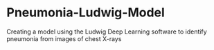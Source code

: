 # Pneumonia-Ludwig-Model
Creating a model using the Ludwig Deep Learning software to identify pneumonia from images of chest X-rays
